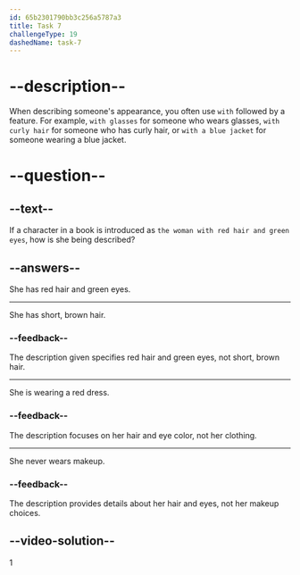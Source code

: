 ```yaml
---
id: 65b2301790bb3c256a5787a3
title: Task 7
challengeType: 19
dashedName: task-7
---
```


# --description--

When describing someone's appearance, you often use `with` followed by a feature. For example, `with glasses` for someone who wears glasses, `with curly hair` for someone who has curly hair, or `with a blue jacket` for someone wearing a blue jacket.

# --question--

## --text--

If a character in a book is introduced as `the woman with red hair and green eyes`, how is she being described?

## --answers--

She has red hair and green eyes.

---

She has short, brown hair.

### --feedback--

The description given specifies red hair and green eyes, not short, brown hair.

---

She is wearing a red dress.

### --feedback--

The description focuses on her hair and eye color, not her clothing.

---

She never wears makeup.

### --feedback--

The description provides details about her hair and eyes, not her makeup choices.

## --video-solution--

1
